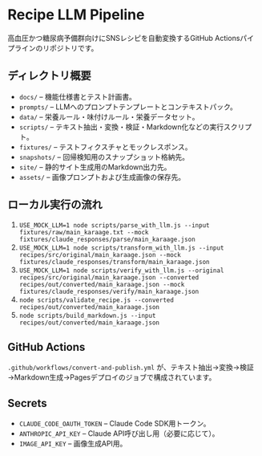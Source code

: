 # Recipe LLM Pipeline

高血圧かつ糖尿病予備群向けにSNSレシピを自動変換するGitHub Actionsパイプラインのリポジトリです。

## ディレクトリ概要
- `docs/` – 機能仕様書とテスト計画書。
- `prompts/` – LLMへのプロンプトテンプレートとコンテキストパック。
- `data/` – 栄養ルール・味付けルール・栄養データセット。
- `scripts/` – テキスト抽出・変換・検証・Markdown化などの実行スクリプト。
- `fixtures/` – テストフィクスチャとモックレスポンス。
- `snapshots/` – 回帰検知用のスナップショット格納先。
- `site/` – 静的サイト生成用のMarkdown出力先。
- `assets/` – 画像プロンプトおよび生成画像の保存先。

## ローカル実行の流れ
1. `USE_MOCK_LLM=1 node scripts/parse_with_llm.js --input fixtures/raw/main_karaage.txt --mock fixtures/claude_responses/parse/main_karaage.json`
2. `USE_MOCK_LLM=1 node scripts/transform_with_llm.js --input recipes/src/original/main_karaage.json --mock fixtures/claude_responses/transform/main_karaage.json`
3. `USE_MOCK_LLM=1 node scripts/verify_with_llm.js --original recipes/src/original/main_karaage.json --converted recipes/out/converted/main_karaage.json --mock fixtures/claude_responses/verify/main_karaage.json`
4. `node scripts/validate_recipe.js --converted recipes/out/converted/main_karaage.json`
5. `node scripts/build_markdown.js --input recipes/out/converted/main_karaage.json`

## GitHub Actions
`.github/workflows/convert-and-publish.yml` が、テキスト抽出→変換→検証→Markdown生成→Pagesデプロイのジョブで構成されています。

## Secrets
- `CLAUDE_CODE_OAUTH_TOKEN` – Claude Code SDK用トークン。
- `ANTHROPIC_API_KEY` – Claude API呼び出し用（必要に応じて）。
- `IMAGE_API_KEY` – 画像生成API用。

